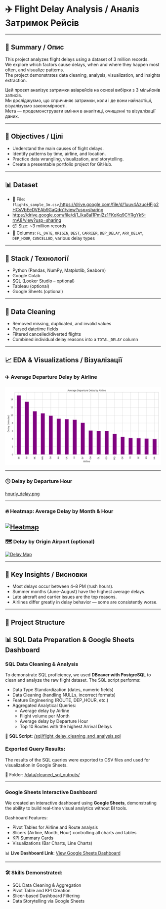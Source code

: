 # ✈️ Flight Delay Analysis / Аналіз Затримок Рейсів

---

## 📄 Summary / Опис

This project analyzes flight delays using a dataset of 3 million records.  
We explore which factors cause delays, when and where they happen most often, and visualize patterns.  
The project demonstrates data cleaning, analysis, visualization, and insights extraction.

Цей проєкт аналізує затримки авіарейсів на основі вибірки з 3 мільйонів записів.  
Ми досліджуємо, що спричиняє затримки, коли і де вони найчастіші, візуалізуємо закономірності.  
Мета — продемонструвати вміння в аналітиці, очищенні та візуалізації даних.

---

## 🎯 Objectives / Цілі

- Understand the main causes of flight delays.
- Identify patterns by time, airline, and location.
- Practice data wrangling, visualization, and storytelling.
- Create a presentable portfolio project for GitHub.

---

## 📊 Dataset

- 📁 File: `flights_sample_3m.csv`,https://drive.google.com/file/d/1uuv4AzuoHFjo2HCsVbEeDVEAb9GaQdq1/view?usp=sharing
- https://drive.google.com/file/d/1_lka8aI1Pml2z1FKqKq9CYRgYk5-rnA8/view?usp=sharing
- 📦 Size: ~3 million records
- 📌 Columns: `FL_DATE`, `ORIGIN`, `DEST`, `CARRIER`, `DEP_DELAY`, `ARR_DELAY`, `DEP_HOUR`, `CANCELLED`, various delay types

---

## 🧰 Stack / Технології

- Python (Pandas, NumPy, Matplotlib, Seaborn)
- Google Colab
- SQL (Looker Studio – optional)
- Tableau (optional)
- Google Sheets (optional)

---

## 🧹 Data Cleaning

- Removed missing, duplicated, and invalid values
- Parsed datetime fields
- Filtered cancelled/diverted flights
- Combined individual delay reasons into a `TOTAL_DELAY` column

---

## 📈 EDA & Visualizations / Візуалізації

### ✈️ Average Departure Delay by Airline
[![Airline Delay](figures/airline_delay.png)](https://github.com/kunitskiialex/Flight_Delay_Analysis/blob/main/airline_delay.png)

---

### 🕒 Delay by Departure Hour
[hourly_delay.png](https://github.com/kunitskiialex/Flight_Delay_Analysis/blob/main/hourly_delay.png)

---

### 🔥 Heatmap: Average Delay by Month & Hour
[![Heatmap](figures/delay_heatmap.png)
](https://github.com/kunitskiialex/Flight_Delay_Analysis/blob/main/avg_total_delay_heatmap.png)
---

### 🗺️ Delay by Origin Airport (optional)
[![Delay Map](figures/delay_by_airport.png)](https://github.com/kunitskiialex/Flight_Delay_Analysis/blob/main/dashboard.png)

---

## 🧠 Key Insights / Висновки

- Most delays occur between 4–8 PM (rush hours).
- Summer months (June–August) have the highest average delays.
- Late aircraft and carrier issues are the top reasons.
- Airlines differ greatly in delay behavior — some are consistently worse.

---

## 📂 Project Structure

## 📊 SQL Data Preparation & Google Sheets Dashboard

### SQL Data Cleaning & Analysis
To demonstrate SQL proficiency, we used **DBeaver with PostgreSQL** to clean and analyze the raw flight dataset. The SQL script performs:

- Data Type Standardization (dates, numeric fields)
- Data Cleaning (handling NULLs, incorrect formats)
- Feature Engineering (ROUTE, DEP_HOUR, etc.)
- Aggregated Analytical Queries:
  - Average delay by Airline
  - Flight volume per Month
  - Average delay by Departure Hour
  - Top 10 Routes with the highest Arrival Delays

📄 **SQL Script**: [/sql/flight_delay_cleaning_and_analysis.sql](./sql/flight_delay_cleaning_and_analysis.sql)

### Exported Query Results:
The results of the SQL queries were exported to CSV files and used for visualization in Google Sheets.

📂 Folder: [/data/cleaned_sql_outputs/](./data/cleaned_sql_outputs/)

---

### Google Sheets Interactive Dashboard
We created an interactive dashboard using **Google Sheets**, demonstrating the ability to build real-time visual analytics without BI tools.

Dashboard Features:
- Pivot Tables for Airline and Route analysis
- Slicers (Airline, Month, Hour) controlling all charts and tables
- KPI Summary Cards
- Visualizations (Bar Charts, Line Charts)

📊 **Live Dashboard Link**: [View Google Sheets Dashboard]((https://docs.google.com/spreadsheets/d/11krsk7PutKf4ZDu38z-Ji4iirhx49h0zEpUBD92J6e8/edit?usp=sharing))

---

### 🛠️ Skills Demonstrated:
- SQL Data Cleaning & Aggregation
- Pivot Table and KPI Creation
- Slicer-based Dashboard Filtering
- Data Storytelling via Google Sheets




